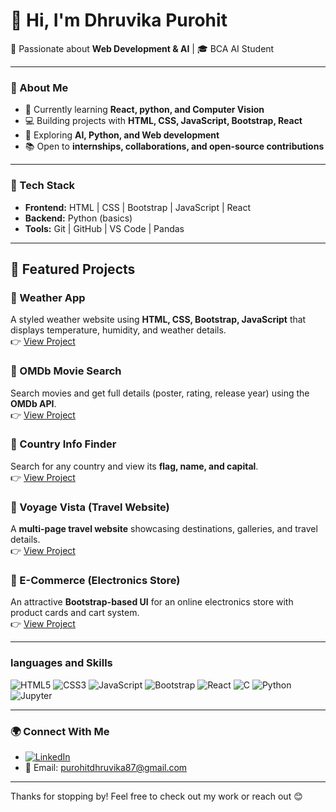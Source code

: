 # 👋 Hi, I'm Dhruvika Purohit  

🚀 Passionate about **Web Development & AI** | 🎓 BCA AI Student  

---

### 🌟 About Me
- 🎯 Currently learning **React, python, and Computer Vision**  
- 💻 Building projects with **HTML, CSS, JavaScript, Bootstrap, React**  
- 🧠 Exploring **AI, Python, and Web development**  
- 📚 Open to **internships, collaborations, and open-source contributions**  

---

### 🔧 Tech Stack
- **Frontend:** HTML | CSS | Bootstrap | JavaScript | React  
- **Backend:** Python (basics)  
- **Tools:** Git | GitHub | VS Code | Pandas  

---

## 🚀 Featured Projects  

### 🔹 Weather App  
A styled weather website using **HTML, CSS, Bootstrap, JavaScript** that displays temperature, humidity, and weather details.  
👉 [View Project](https://github.com/PurohitDhruvika007/DP-Javascript/tree/main/API/exam/wheather)

### 🔹 OMDb Movie Search  
Search movies and get full details (poster, rating, release year) using the **OMDb API**.  
👉 [View Project](https://github.com/PurohitDhruvika007/DP-Javascript/tree/main/API/day2/OMDB)

### 🔹 Country Info Finder  
Search for any country and view its **flag, name, and capital**.  
👉 [View Project](https://github.com/PurohitDhruvika007/DP-Javascript/tree/main/javascript_main_exam)

### 🔹 Voyage Vista (Travel Website)  
A **multi-page travel website** showcasing destinations, galleries, and travel details.  
👉 [View Project](https://github.com/PurohitDhruvika007/React_JS/tree/main/travel-project)

### 🔹 E-Commerce (Electronics Store)  
An attractive **Bootstrap-based UI** for an online electronics store with product cards and cart system.  
👉 [View Project](https://github.com/PurohitDhruvika007/DP-Javascript/tree/main/DOM/electronic_website)

---


### languages and Skills

![HTML5](https://img.shields.io/badge/HTML5-E34F26?style=for-the-badge&logo=html5&logoColor=white)
![CSS3](https://img.shields.io/badge/CSS3-1572B6?style=for-the-badge&logo=css3&logoColor=white)
![JavaScript](https://img.shields.io/badge/JavaScript-F7DF1E?style=for-the-badge&logo=javascript&logoColor=black)
![Bootstrap](https://img.shields.io/badge/Bootstrap-563D7C?style=for-the-badge&logo=bootstrap&logoColor=white)
![React](https://img.shields.io/badge/React-20232A?style=for-the-badge&logo=react&logoColor=61DAFB)
![C](https://img.shields.io/badge/C-00599C?style=for-the-badge&logo=c&logoColor=white)
![Python](https://img.shields.io/badge/Python-3776AB?style=for-the-badge&logo=python&logoColor=white)
![Jupyter](https://img.shields.io/badge/Jupyter-F37626?style=for-the-badge&logo=jupyter&logoColor=white) 


---

### 🌍 Connect With Me
- [![LinkedIn](https://img.shields.io/badge/LinkedIn-Connect-blue?style=for-the-badge&logo=linkedin)](https://www.linkedin.com/in/dhruvika-purohit-09b69a363/)
- 📧 Email: purohitdhruvika87@gmail.com  

---

 Thanks for stopping by! Feel free to check out my work or reach out 😊 
